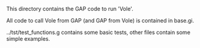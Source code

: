 This directory contains the GAP code to run 'Vole'.

All code to call Vole from GAP (and GAP from Vole) is contained in base.gi.

../tst/test_functions.g contains some basic tests, other files contain some simple examples.
